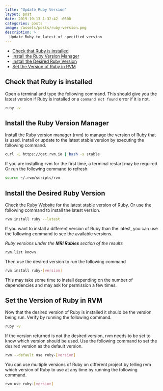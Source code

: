 ```yaml
---
title: "Update Ruby Version"
layout: post
date: 2019-10-13 1:32:42 -0600
categories: posts
image: /assets/posts/ruby-version.png
description: >
  Update Ruby to latest of specified version
---
```


- [Check that Ruby is installed](#check-that-ruby-is-installed)
- [Install the Ruby Version Manager](#install-the-ruby-version-manager)
- [Install the Desired Ruby Version](#install-the-desired-ruby-version)
- [Set the Version of Ruby in RVM](#set-the-version-of-ruby-in-rvm)

## Check that Ruby is installed

Open a terminal and type the following command. This should give you the latest version if Ruby is installed or a `command not found` error if it is not.

```bash
ruby -v
```

## Install the Ruby Version Manager

Install the Ruby version manager (rvm) to manage the version of Ruby that is used. Install or update to the latest stable version by executing the following command.

```bash
curl -L https://get.rvm.io | bash -s stable
```

If you are installing rvm for the first time, a terminal restart may be required. Or run the following command to refresh

```bash
source ~/.rvm/scripts/rvm
```

## Install the Desired Ruby Version

Check the [Ruby Website](https://www.ruby-lang.org/en/downloads/) for the latest stable version of Ruby. Or use the following command to install the latest version.

```bash
rvm install ruby --latest
```

If you want to install a different version of Ruby than the latest, you can use the following command to see the available versions.

*Ruby versions under the ***MRI Rubies*** section of the results*

```bash
rvm list known
```

Then use the desired version to run the following command

```bash
rvm install ruby-[version]
```

This may take some time to install depending on the number of dependencies and may ask for permission a few times.

## Set the Version of Ruby in RVM

Now that the desired version of Ruby is installed it should be the version being run. Verify by running the following command.

```bash
ruby -v
```

If the version returned is not the desired version, rvm needs to be set to know which version should be used. Use the following command to set the desired version as the default version.

```bash
rvm --default use ruby-[version]
```

You can use multiple versions of Ruby on different project by telling rvm which version of Ruby to use at any time by running the following command.

```bash
rvm use ruby-[version]
```
